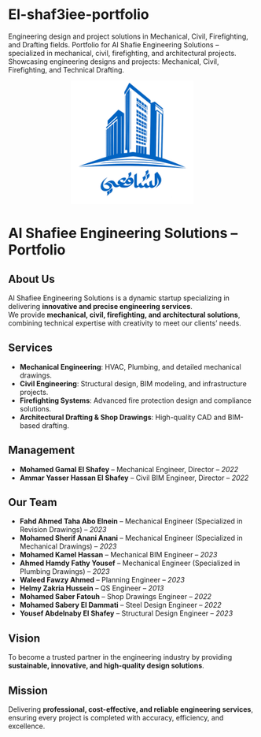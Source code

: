 # El-shaf3iee-portfolio
Engineering design and project solutions in Mechanical, Civil, Firefighting, and Drafting fields.  Portfolio for Al Shafie Engineering Solutions – specialized in mechanical, civil, firefighting, and architectural projects.  Showcasing engineering designs and projects: Mechanical, Civil, Firefighting, and Technical Drafting.

<p align="center">
  <img src="logo.png" alt="Al Shafie Logo" width="250"/>
</p>

# Al Shafiee Engineering Solutions – Portfolio

## About Us
Al Shafiee Engineering Solutions is a dynamic startup specializing in delivering **innovative and precise engineering services**.  
We provide **mechanical, civil, firefighting, and architectural solutions**, combining technical expertise with creativity to meet our clients’ needs.  

## Services
- **Mechanical Engineering**: HVAC, Plumbing, and detailed mechanical drawings.  
- **Civil Engineering**: Structural design, BIM modeling, and infrastructure projects.  
- **Firefighting Systems**: Advanced fire protection design and compliance solutions.  
- **Architectural Drafting & Shop Drawings**: High-quality CAD and BIM-based drafting.  

## Management
- **Mohamed Gamal El Shafey** – Mechanical Engineer, Director – *2022*  
- **Ammar Yasser Hassan El Shafey** – Civil BIM Engineer, Director – *2022*  

## Our Team
- **Fahd Ahmed Taha Abo Elnein** – Mechanical Engineer (Specialized in Revision Drawings) – *2023*  
- **Mohamed Sherif Anani Anani** – Mechanical Engineer (Specialized in Mechanical Drawings) – *2023*  
- **Mohamed Kamel Hassan** – Mechanical BIM Engineer – *2023*  
- **Ahmed Hamdy Fathy Yousef** – Mechanical Engineer (Specialized in Plumbing Drawings) – *2023*  
- **Waleed Fawzy Ahmed** – Planning Engineer – *2023*  
- **Helmy Zakria Hussein** – QS Engineer – *2013*  
- **Mohamed Saber Fatouh** – Shop Drawings Engineer – *2022*  
- **Mohamed Sabery El Dammati** – Steel Design Engineer – *2022*  
- **Yousef Abdelnaby El Shafey** – Structural Design Engineer – *2023*  

## Vision
To become a trusted partner in the engineering industry by providing **sustainable, innovative, and high-quality design solutions**.  

## Mission
Delivering **professional, cost-effective, and reliable engineering services**, ensuring every project is completed with accuracy, efficiency, and excellence.  


